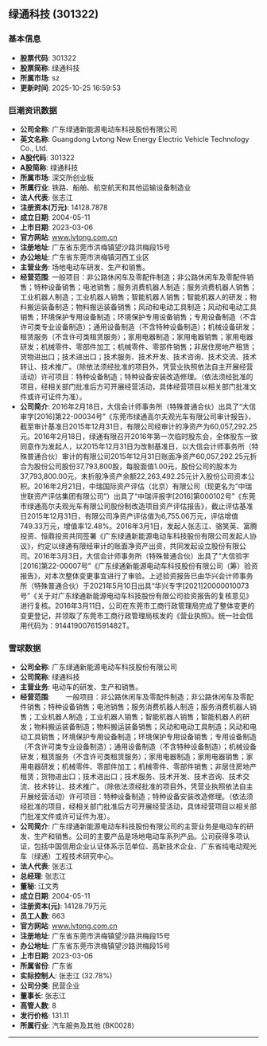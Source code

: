 ## 绿通科技 (301322)

### 基本信息

- **股票代码**: 301322
- **股票简称**: 绿通科技
- **所属市场**: sz
- **更新时间**: 2025-10-25 16:59:53

### 巨潮资讯数据

- **公司全称**: 广东绿通新能源电动车科技股份有限公司
- **英文名称**: Guangdong Lvtong New Energy Electric Vehicle Technology Co., Ltd.
- **A股代码**: 301322
- **A股简称**: 绿通科技
- **所属市场**: 深交所创业板
- **所属行业**: 铁路、船舶、航空航天和其他运输设备制造业
- **法人代表**: 张志江
- **注册资本(万元)**: 14128.7878
- **成立日期**: 2004-05-11
- **上市日期**: 2023-03-06
- **官方网站**: www.lvtong.com.cn
- **注册地址**: 广东省东莞市洪梅镇望沙路洪梅段15号
- **办公地址**: 广东省东莞市洪梅镇河西工业区
- **主营业务**: 场地电动车研发、生产和销售。
- **经营范围**: 一般项目：非公路休闲车及零配件制造；非公路休闲车及零配件销售；特种设备销售；电池销售；服务消费机器人制造；服务消费机器人销售；工业机器人制造；工业机器人销售；智能机器人销售；智能机器人的研发；物料搬运装备制造；物料搬运装备销售；风动和电动工具制造；风动和电动工具销售；环境保护专用设备制造；环境保护专用设备销售；专用设备制造（不含许可类专业设备制造）；通用设备制造（不含特种设备制造）；机械设备研发；租赁服务（不含许可类租赁服务）；家用电器制造；家用电器销售；家用电器研发；机械零件、零部件加工；机械零件、零部件销售；非居住房地产租赁；货物进出口；技术进出口；技术服务、技术开发、技术咨询、技术交流、技术转让、技术推广。（除依法须经批准的项目外，凭营业执照依法自主开展经营活动）许可项目：特种设备制造；特种设备安装改造修理。（依法须经批准的项目，经相关部门批准后方可开展经营活动，具体经营项目以相关部门批准文件或许可证件为准）。
- **公司简介**: 2016年2月18日，大信会计师事务所（特殊普通合伙）出具了“大信审字[2016]第22-00034号”《东莞市绿通高尔夫观光车有限公司审计报告》，截至审计基准日2015年12月31日，有限公司经审计的净资产为60,057,292.25元。2016年2月18日，绿通有限召开2016年第一次临时股东会，全体股东一致同意作为发起人，以2015年12月31日为改制基准日，以大信会计师事务所（特殊普通合伙）审计的有限公司2015年12月31日账面净资产60,057,292.25元折合为股份公司股份37,793,800股，每股面值1.00元，股份公司的股本为37,793,800.00元，未折股净资产余额22,263,492.25元计入股份公司资本公积。2016年2月21日，中瑞国际资产评估（北京）有限公司（现更名为“中瑞世联资产评估集团有限公司”）出具了“中瑞评报字[2016]第000102号”《东莞市绿通高尔夫观光车有限公司股份制改造项目资产评估报告》，截止评估基准日2015年12月31日，有限公司净资产评估值为6,755.06万元，评估增值749.33万元，增值率12.48%。2016年3月1日，发起人张志江、骆笑英、富腾投资、恒鼎投资共同签署《广东绿通新能源电动车科技股份有限公司发起人协议》，约定以绿通有限经审计的账面净资产出资，共同发起设立股份有限公司。2016年3月3日，大信会计师事务所（特殊普通合伙）出具了“大信验字[2016]第22-00007号”《广东绿通新能源电动车科技股份有限公司（筹）验资报告》，对本次整体变更事宜进行了审验。上述验资报告已由华兴会计师事务所（特殊普通合伙）于2021年5月10日出具“华兴专字[2021]20000010073号”《关于对广东绿通新能源电动车科技股份有限公司验资报告的复核意见》进行复核。2016年3月11日，公司在东莞市工商行政管理局完成了整体变更的变更登记，并领取了东莞市工商行政管理局核发的《营业执照》。统一社会信用代码为：91441900761591482T。

### 雪球数据

- **公司全称**: 广东绿通新能源电动车科技股份有限公司
- **公司简称**: 绿通科技
- **主营业务**: 电动车的研发、生产和销售。
- **经营范围**: 　　一般项目：非公路休闲车及零配件制造；非公路休闲车及零配件销售；特种设备销售；电池销售；服务消费机器人制造；服务消费机器人销售；工业机器人制造；工业机器人销售；智能机器人销售；智能机器人的研发；物料搬运装备制造；物料搬运装备销售；风动和电动工具制造；风动和电动工具销售；环境保护专用设备制造；环境保护专用设备销售；专用设备制造（不含许可类专业设备制造）；通用设备制造（不含特种设备制造）；机械设备研发；租赁服务（不含许可类租赁服务）；家用电器制造；家用电器销售；家用电器研发；机械零件、零部件加工；机械零件、零部件销售；非居住房地产租赁；货物进出口；技术进出口；技术服务、技术开发、技术咨询、技术交流、技术转让、技术推广。（除依法须经批准的项目外，凭营业执照依法自主开展经营活动）许可项目：特种设备制造；特种设备安装改造修理。（依法须经批准的项目，经相关部门批准后方可开展经营活动，具体经营项目以相关部门批准文件或许可证件为准）。
- **公司简介**: 广东绿通新能源电动车科技股份有限公司的主营业务是电动车的研发、生产和销售。公司的主要产品是场地电动车系列产品。公司获得多项认证，包括中国信用企业认证体系示范单位、高新技术企业、广东省纯电动观光车（绿通）工程技术研究中心。
- **法人代表**: 张志江
- **总经理**: 张志江
- **董秘**: 江文秀
- **成立日期**: 2004-05-11
- **注册资本(元)**: 14128.79万元
- **员工人数**: 663
- **官方网站**: www.lvtong.com.cn
- **注册地址**: 广东省东莞市洪梅镇望沙路洪梅段15号
- **办公地址**: 广东省东莞市洪梅镇望沙路洪梅段15号
- **上市日期**: 2023-03-06
- **所属省份**: 广东省
- **实际控制人**: 张志江 (32.78%)
- **公司分类**: 民营企业
- **董事长**: 张志江
- **高管人数**: 8
- **发行价格**: 131.11
- **所属行业**: 汽车服务及其他 (BK0028)

---